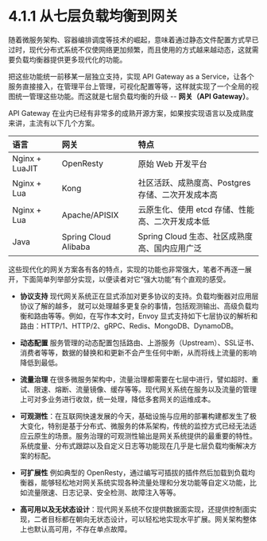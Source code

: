 # 4.1.1 从七层负载均衡到网关

随着微服务架构、容器编排调度等技术的崛起，意味着通过静态文件配置方式早已过时，现代分布式系统不仅使网络更加频繁，而且使用的方式越来越动态，这就需要负载均衡器提供更多现代化的功能。

把这些功能统一前移某一层独立支持，实现 API Gateway as a Service，让各个服务直接接入，在管理平台上管理，可视化配置等等，这样就实现了一个全局的视图统一管理这些功能。而这就是七层负载均衡的升级 -- **网关（API Gateway）**。

API Gateway 在业内已经有非常多的成熟开源方案，如果按实现语言以及成熟度来讲，主流有以下几个方案。

|语言|网关|特点|
|:--|:--|:--|
|Nginx + LuaJIT|OpenResty| 原始 Web 开发平台 |
|Nginx + Lua| Kong| 社区活跃、成熟度高、Postgres 存储、二次开发成本高 |
|Nginx + Lua| Apache/APISIX | 云原生化、使用 etcd 存储、性能高、二次开发成本低|
|Java|Spring Cloud Alibaba| Spring Cloud 生态、社区成熟度高、国内应用广泛|

这些现代化的网关方案各有各的特点，实现的功能也非常强大，笔者不再逐一展开，下面简单列举部分实现，以便读者对它“强大功能”有个直观的感受。

- **协议支持** 现代网关系统正在显式添加对更多协议的支持。负载均衡器对应用层协议了解的越多， 就可以处理越多更复杂的事情，包括观测输出、高级负载均衡和路由等等。例如，在写作本文时，Envoy 显式支持如下七层协议的解析和路由：HTTP/1、HTTP/2、gRPC、Redis、MongoDB、DynamoDB。

- **动态配置** 服务管理的动态配置包括路由、上游服务（Upstream）、SSL证书、消费者等等，数据的替换和和更新不会产生任何中断，从而将线上流量的影响降低到最低。

- **流量治理** 在很多微服务架构中，流量治理都需要在七层中进行，譬如超时、重试、限速、熔断、流量镜像、缓存等等。现代网关系统在服务以及流量的管理上可对多业务进行收敛，统一处理，降低多套网关的运维成本。


- **可观测性**：在互联网快速发展的今天，基础设施与应用的部署构建都发生了极大变化，特别是基于分布式、微服务的体系架构，传统的监控方式已经无法适应云原生的场景。服务治理的可观测性输出是网关系统提供的最重要的特性。系统度量、分布式跟踪以及自定义日志等功能现在几乎是七层负载均衡解决方案的标配。

- **可扩展性** 例如典型的 OpenResty，通过编写可插拔的插件然后加载到负载均衡器，能够轻松地对网关系统实现各种流量处理和分发功能等自定义功能，比如流量限速、日志记录、安全检测、故障注入等等。

- **高可用以及无状态设计**：现代网关系统不仅提供数据面实现，还提供控制面实现，二者目标都在朝向无状态设计，可以轻松地实现水平扩展。网关架构整体上也默认高可用，不存在单点故障。
